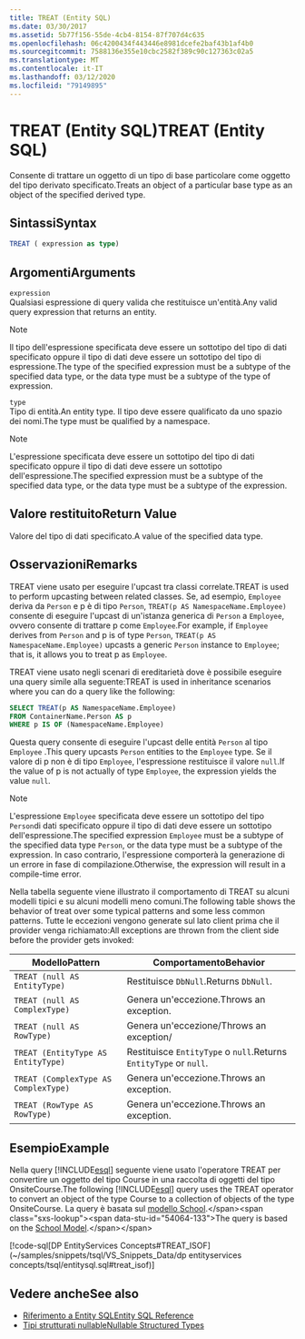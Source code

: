 ```yaml
---
title: TREAT (Entity SQL)
ms.date: 03/30/2017
ms.assetid: 5b77f156-55de-4cb4-8154-87f707d4c635
ms.openlocfilehash: 06c4200434f443446e8981dcefe2baf43b1af4b0
ms.sourcegitcommit: 7588136e355e10cbc2582f389c90c127363c02a5
ms.translationtype: MT
ms.contentlocale: it-IT
ms.lasthandoff: 03/12/2020
ms.locfileid: "79149895"
---
```

# <a name="treat-entity-sql"></a><span data-ttu-id="54064-102">TREAT (Entity SQL)</span><span class="sxs-lookup"><span data-stu-id="54064-102">TREAT (Entity SQL)</span></span>
<span data-ttu-id="54064-103">Consente di trattare un oggetto di un tipo di base particolare come oggetto del tipo derivato specificato.</span><span class="sxs-lookup"><span data-stu-id="54064-103">Treats an object of a particular base type as an object of the specified derived type.</span></span>  
  
## <a name="syntax"></a><span data-ttu-id="54064-104">Sintassi</span><span class="sxs-lookup"><span data-stu-id="54064-104">Syntax</span></span>  
  
```sql  
TREAT ( expression as type)  
```  
  
## <a name="arguments"></a><span data-ttu-id="54064-105">Argomenti</span><span class="sxs-lookup"><span data-stu-id="54064-105">Arguments</span></span>  
 `expression`  
 <span data-ttu-id="54064-106">Qualsiasi espressione di query valida che restituisce un'entità.</span><span class="sxs-lookup"><span data-stu-id="54064-106">Any valid query expression that returns an entity.</span></span>  
  
> [!NOTE]
> <span data-ttu-id="54064-107">Il tipo dell'espressione specificata deve essere un sottotipo del tipo di dati specificato oppure il tipo di dati deve essere un sottotipo del tipo di espressione.</span><span class="sxs-lookup"><span data-stu-id="54064-107">The type of the specified expression must be a subtype of the specified data type, or the data type must be a subtype of the type of expression.</span></span>  
  
 `type`  
 <span data-ttu-id="54064-108">Tipo di entità.</span><span class="sxs-lookup"><span data-stu-id="54064-108">An entity type.</span></span> <span data-ttu-id="54064-109">Il tipo deve essere qualificato da uno spazio dei nomi.</span><span class="sxs-lookup"><span data-stu-id="54064-109">The type must be qualified by a namespace.</span></span>  
  
> [!NOTE]
> <span data-ttu-id="54064-110">L'espressione specificata deve essere un sottotipo del tipo di dati specificato oppure il tipo di dati deve essere un sottotipo dell'espressione.</span><span class="sxs-lookup"><span data-stu-id="54064-110">The specified expression must be a subtype of the specified data type, or the data type must be a subtype of the expression.</span></span>  
  
## <a name="return-value"></a><span data-ttu-id="54064-111">Valore restituito</span><span class="sxs-lookup"><span data-stu-id="54064-111">Return Value</span></span>  
 <span data-ttu-id="54064-112">Valore del tipo di dati specificato.</span><span class="sxs-lookup"><span data-stu-id="54064-112">A value of the specified data type.</span></span>  
  
## <a name="remarks"></a><span data-ttu-id="54064-113">Osservazioni</span><span class="sxs-lookup"><span data-stu-id="54064-113">Remarks</span></span>  
 <span data-ttu-id="54064-114">TREAT viene usato per eseguire l'upcast tra classi correlate.</span><span class="sxs-lookup"><span data-stu-id="54064-114">TREAT is used to perform upcasting between related classes.</span></span> <span data-ttu-id="54064-115">Se, ad esempio, `Employee` deriva da `Person` e p è di tipo `Person`, `TREAT(p AS NamespaceName.Employee)` consente di eseguire l'upcast di un'istanza generica di `Person` a `Employee`, ovvero consente di trattare p come `Employee`.</span><span class="sxs-lookup"><span data-stu-id="54064-115">For example, if `Employee` derives from `Person` and p is of type `Person`, `TREAT(p AS NamespaceName.Employee)` upcasts a generic `Person` instance to `Employee`; that is, it allows you to treat p as `Employee`.</span></span>  
  
 <span data-ttu-id="54064-116">TREAT viene usato negli scenari di ereditarietà dove è possibile eseguire una query simile alla seguente:</span><span class="sxs-lookup"><span data-stu-id="54064-116">TREAT is used in inheritance scenarios where you can do a query like the following:</span></span>  
  
```sql  
SELECT TREAT(p AS NamespaceName.Employee)  
FROM ContainerName.Person AS p  
WHERE p IS OF (NamespaceName.Employee)
```  
  
 <span data-ttu-id="54064-117">Questa query consente di eseguire l'upcast delle entità `Person` al tipo `Employee` .</span><span class="sxs-lookup"><span data-stu-id="54064-117">This query upcasts `Person` entities to the `Employee` type.</span></span> <span data-ttu-id="54064-118">Se il valore di p non è di tipo `Employee`, l'espressione restituisce il valore `null`.</span><span class="sxs-lookup"><span data-stu-id="54064-118">If the value of p is not actually of type `Employee`, the expression yields the value `null`.</span></span>  
  
> [!NOTE]
> <span data-ttu-id="54064-119">L'espressione `Employee` specificata deve essere un sottotipo del tipo `Person`di dati specificato oppure il tipo di dati deve essere un sottotipo dell'espressione.</span><span class="sxs-lookup"><span data-stu-id="54064-119">The specified expression `Employee` must be a subtype of the specified data type `Person`, or the data type must be a subtype of the expression.</span></span> <span data-ttu-id="54064-120">In caso contrario, l'espressione comporterà la generazione di un errore in fase di compilazione.</span><span class="sxs-lookup"><span data-stu-id="54064-120">Otherwise, the expression will result in a compile-time error.</span></span>  
  
 <span data-ttu-id="54064-121">Nella tabella seguente viene illustrato il comportamento di TREAT su alcuni modelli tipici e su alcuni modelli meno comuni.</span><span class="sxs-lookup"><span data-stu-id="54064-121">The following table shows the behavior of treat over some typical patterns and some less common patterns.</span></span> <span data-ttu-id="54064-122">Tutte le eccezioni vengono generate sul lato client prima che il provider venga richiamato:</span><span class="sxs-lookup"><span data-stu-id="54064-122">All exceptions are thrown from the client side before the provider gets invoked:</span></span>  
  
|<span data-ttu-id="54064-123">Modello</span><span class="sxs-lookup"><span data-stu-id="54064-123">Pattern</span></span>|<span data-ttu-id="54064-124">Comportamento</span><span class="sxs-lookup"><span data-stu-id="54064-124">Behavior</span></span>|  
|-------------|--------------|  
|`TREAT (null AS EntityType)`|<span data-ttu-id="54064-125">Restituisce `DbNull`.</span><span class="sxs-lookup"><span data-stu-id="54064-125">Returns `DbNull`.</span></span>|  
|`TREAT (null AS ComplexType)`|<span data-ttu-id="54064-126">Genera un'eccezione.</span><span class="sxs-lookup"><span data-stu-id="54064-126">Throws an exception.</span></span>|  
|`TREAT (null AS RowType)`|<span data-ttu-id="54064-127">Genera un'eccezione/</span><span class="sxs-lookup"><span data-stu-id="54064-127">Throws an exception/</span></span>|  
|`TREAT (EntityType AS EntityType)`|<span data-ttu-id="54064-128">Restituisce `EntityType` o `null`.</span><span class="sxs-lookup"><span data-stu-id="54064-128">Returns `EntityType` or `null`.</span></span>|  
|`TREAT (ComplexType AS ComplexType)`|<span data-ttu-id="54064-129">Genera un'eccezione.</span><span class="sxs-lookup"><span data-stu-id="54064-129">Throws an exception.</span></span>|  
|`TREAT (RowType AS RowType)`|<span data-ttu-id="54064-130">Genera un'eccezione.</span><span class="sxs-lookup"><span data-stu-id="54064-130">Throws an exception.</span></span>|  
  
## <a name="example"></a><span data-ttu-id="54064-131">Esempio</span><span class="sxs-lookup"><span data-stu-id="54064-131">Example</span></span>  
 <span data-ttu-id="54064-132">Nella query [!INCLUDE[esql](../../../../../../includes/esql-md.md)] seguente viene usato l'operatore TREAT per convertire un oggetto del tipo Course in una raccolta di oggetti del tipo OnsiteCourse.</span><span class="sxs-lookup"><span data-stu-id="54064-132">The following [!INCLUDE[esql](../../../../../../includes/esql-md.md)] query uses the TREAT operator to convert an object of the type Course to a collection of objects of the type OnsiteCourse.</span></span> <span data-ttu-id="54064-133">La query è basata sul [modello School](https://docs.microsoft.com/previous-versions/dotnet/netframework-4.0/bb896300(v=vs.100)).</span><span class="sxs-lookup"><span data-stu-id="54064-133">The query is based on the [School Model](https://docs.microsoft.com/previous-versions/dotnet/netframework-4.0/bb896300(v=vs.100)).</span></span>  
  
 [!code-sql[DP EntityServices Concepts#TREAT_ISOF](~/samples/snippets/tsql/VS_Snippets_Data/dp entityservices concepts/tsql/entitysql.sql#treat_isof)]  
  
## <a name="see-also"></a><span data-ttu-id="54064-134">Vedere anche</span><span class="sxs-lookup"><span data-stu-id="54064-134">See also</span></span>

- [<span data-ttu-id="54064-135">Riferimento a Entity SQL</span><span class="sxs-lookup"><span data-stu-id="54064-135">Entity SQL Reference</span></span>](entity-sql-reference.md)
- [<span data-ttu-id="54064-136">Tipi strutturati nullable</span><span class="sxs-lookup"><span data-stu-id="54064-136">Nullable Structured Types</span></span>](nullable-structured-types-entity-sql.md)
